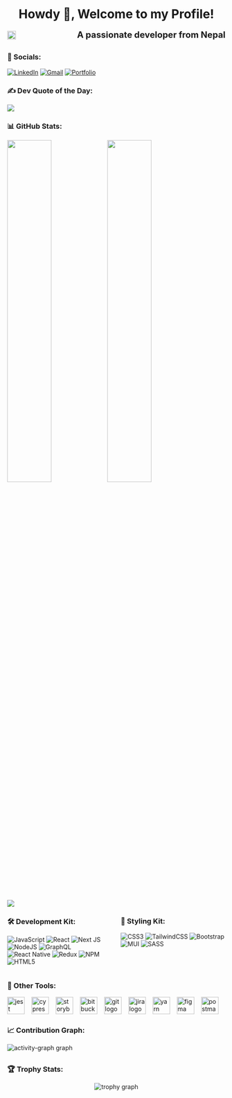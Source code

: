 ###

<h1 align="center">Howdy 👋, Welcome to my Profile!</h1>

<div style="display: flex; justify-content: space-between; align-items: center; gap: 20px;">
   <img height="20px" style="margin-top:2px" src="https://komarev.com/ghpvc/?username=tilakoli&label=Profile%20views&color=0e75b6&style=flat" alt="tilakoli" />
    <h3 style="margin: 0; font-size:20">A passionate developer from Nepal</h3>
</div>

##

### 🔗 Socials:

[![LinkedIn](https://img.shields.io/badge/LinkedIn-%230077B5.svg?logo=linkedin&logoColor=white)](https://linkedin.com/in/tilakoli)
[![Gmail](https://img.shields.io/badge/Gmail-D14836?logo=gmail&logoColor=white)](mailto:tilak.81oli@gmail.com)
[![Portfolio](https://img.shields.io/badge/Portfolio-000000?logo=vercel&logoColor=white)](https://portfolio-tilakolis-projects.vercel.app/)

### ✍️ Dev Quote of the Day:

![](https://quotes-github-readme.vercel.app/api?type=horizontal&theme=dark)

<!--##-->
<!--<img src="https://raw.githubusercontent.com/tilakoli/tilakoli/output/snake.svg" alt="Snake animation" />-->

### 📊 GitHub Stats:

<div align="left">
  <img width="45%" src="https://github-readme-stats.vercel.app/api/top-langs/?username=tilakoli&theme=dark&hide_border=true&include_all_commits=false&count_private=false&layout=compact" />
  <img  width="45%" src="https://github-readme-stats.vercel.app/api?username=tilakoli&theme=dark&hide_border=true&include_all_commits=false&count_private=false" />
</div>

<div align="left">
  <img src="https://github-readme-streak-stats.herokuapp.com/?user=tilakoli&theme=dark&hide_border=true" />
</div>

<div style="display: flex; justify-content: space-between; align-items: start; gap: 20px;">
  <div style="flex: 1;">
    <h3>🛠️ Development Kit:</h3>
    
![JavaScript](https://img.shields.io/badge/javascript-%23323330.svg?style=for-the-badge&logo=javascript&logoColor=%23F7DF1E) 
![React](https://img.shields.io/badge/react-%2320232a.svg?style=for-the-badge&logo=react&logoColor=%2361DAFB)
 ![Next JS](https://img.shields.io/badge/Next-black?style=for-the-badge&logo=next.js&logoColor=white)
![NodeJS](https://img.shields.io/badge/node.js-6DA55F?style=for-the-badge&logo=node.js&logoColor=white) 
![GraphQL](https://img.shields.io/badge/-GraphQL-E10098?style=for-the-badge&logo=graphql&logoColor=white) 
![React Native](https://img.shields.io/badge/react_native-%2320232a.svg?style=for-the-badge&logo=react&logoColor=%2361DAFB) 
![Redux](https://img.shields.io/badge/redux-%23593d88.svg?style=for-the-badge&logo=redux&logoColor=white)
 ![NPM](https://img.shields.io/badge/NPM-%23CB3837.svg?style=for-the-badge&logo=npm&logoColor=white) ![HTML5](https://img.shields.io/badge/html5-%23E34F26.svg?style=for-the-badge&logo=html5&logoColor=white)
  </div>
  
  <div style="flex: 1;">
    <h3>🎨 Styling Kit:</h3>
    
![CSS3](https://img.shields.io/badge/css3-%231572B6.svg?style=for-the-badge&logo=css3&logoColor=white) 
![TailwindCSS](https://img.shields.io/badge/tailwindcss-%2338B2AC.svg?style=for-the-badge&logo=tailwind-css&logoColor=white) 
![Bootstrap](https://img.shields.io/badge/bootstrap-%238511FA.svg?style=for-the-badge&logo=bootstrap&logoColor=white) 
![MUI](https://img.shields.io/badge/MUI-%230081CB.svg?style=for-the-badge&logo=mui&logoColor=white)
![SASS](https://img.shields.io/badge/SASS-hotpink.svg?style=for-the-badge&logo=SASS&logoColor=white)
  </div>
</div>

### 🔧 Other Tools:

<div>
  <img style="margin-right: 12px" src="https://cdn.jsdelivr.net/gh/devicons/devicon/icons/jest/jest-plain.svg" height="40" alt="jest logo" />
  <img style="margin-right: 12px" src="https://raw.githubusercontent.com/simple-icons/simple-icons/6e46ec1fc23b60c8fd0d2f2ff46db82e16dbd75f/icons/cypress.svg" alt="cypress" height="40" />
  <img style="margin-right: 12px" src="https://cdn.jsdelivr.net/gh/devicons/devicon/icons/storybook/storybook-original.svg" height="40" alt="storybook logo" />
  <img style="margin-right: 12px" src="https://cdn.jsdelivr.net/gh/devicons/devicon/icons/bitbucket/bitbucket-original.svg" height="40" alt="bitbucket logo" />
  <img style="margin-right: 12px" src="https://cdn.jsdelivr.net/gh/devicons/devicon/icons/git/git-original.svg" height="40" alt="git logo" />
  <img style="margin-right: 12px" src="https://cdn.jsdelivr.net/gh/devicons/devicon/icons/jira/jira-original.svg" height="40" alt="jira logo" />
  <img style="margin-right: 12px" src="https://cdn.jsdelivr.net/gh/devicons/devicon/icons/yarn/yarn-original.svg" height="40" alt="yarn logo" />
  <img style="margin-right: 12px" src="https://www.vectorlogo.zone/logos/figma/figma-icon.svg" alt="figma" height="40" />
  <img src="https://www.vectorlogo.zone/logos/getpostman/getpostman-icon.svg" alt="postman" height="40" />
</div>

### 📈 Contribution Graph:

<div align="left">
  <img src="https://github-readme-activity-graph.vercel.app/graph?username=tilakoli&radius=16&theme=react&area=true&order=5" alt="activity-graph graph"  />
</div>

##

### 🏆 Trophy Stats:

<div align="center">
  <img src="https://github-profile-trophy.vercel.app?username=tilakoli&theme=dracula&column=-1&row=1&margin-w=8&margin-h=8&no-bg=false&no-frame=false&order=4" alt="trophy graph"  />
</div>

